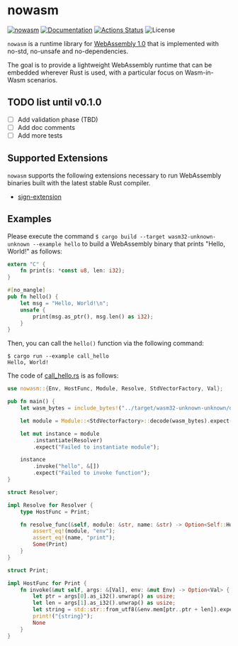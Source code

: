 nowasm
======

[![nowasm](https://img.shields.io/crates/v/nowasm.svg)](https://crates.io/crates/nowasm)
[![Documentation](https://docs.rs/nowasm/badge.svg)](https://docs.rs/nowasm)
[![Actions Status](https://github.com/sile/nowasm/workflows/CI/badge.svg)](https://github.com/sile/nowasm/actions)
![License](https://img.shields.io/crates/l/nowasm)


`nowasm` is a runtime library for [WebAssembly 1.0][wasm-core-1] that is implemented with no-std, no-unsafe and no-dependencies.

The goal is to provide a lightweight WebAssembly runtime that can be embedded wherever Rust is used, with a particular focus on Wasm-in-Wasm scenarios.

[wasm-core-1]: https://www.w3.org/TR/wasm-core-1/

TODO list until v0.1.0
----------------------

- [ ] Add validation phase (TBD)
- [ ] Add doc comments
- [ ] Add more tests

Supported Extensions
--------------------

`nowasm` supports the following extensions necessary to run WebAssembly binaries built with the latest stable Rust compiler.
- [sign-extension]

[sign-extension]: https://github.com/WebAssembly/sign-extension-ops/blob/master/proposals/sign-extension-ops/Overview.md

Examples
--------

Please execute the command `$ cargo build --target wasm32-unknown-unknown --example hello` to build a WebAssembly binary that prints "Hello, World!" as follows:

```rust
extern "C" {
    fn print(s: *const u8, len: i32);
}

#[no_mangle]
pub fn hello() {
    let msg = "Hello, World!\n";
    unsafe {
        print(msg.as_ptr(), msg.len() as i32);
    }
}
```


Then, you can call the `hello()` function via the following command:
```console
$ cargo run --example call_hello
Hello, World!
```

The code of [call_hello.rs](examples/call_hello.rs) is as follows:
```rust
use nowasm::{Env, HostFunc, Module, Resolve, StdVectorFactory, Val};

pub fn main() {
    let wasm_bytes = include_bytes!("../target/wasm32-unknown-unknown/debug/examples/hello.wasm");

    let module = Module::<StdVectorFactory>::decode(wasm_bytes).expect("Failed to decode module");

    let mut instance = module
        .instantiate(Resolver)
        .expect("Failed to instantiate module");

    instance
        .invoke("hello", &[])
        .expect("Failed to invoke function");
}

struct Resolver;

impl Resolve for Resolver {
    type HostFunc = Print;

    fn resolve_func(&self, module: &str, name: &str) -> Option<Self::HostFunc> {
        assert_eq!(module, "env");
        assert_eq!(name, "print");
        Some(Print)
    }
}

struct Print;

impl HostFunc for Print {
    fn invoke(&mut self, args: &[Val], env: &mut Env) -> Option<Val> {
        let ptr = args[0].as_i32().unwrap() as usize;
        let len = args[1].as_i32().unwrap() as usize;
        let string = std::str::from_utf8(&env.mem[ptr..ptr + len]).expect("Invalid utf8");
        print!("{string}");
        None
    }
}
```
